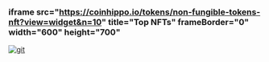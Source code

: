### iframe src="https://coinhippo.io/tokens/non-fungible-tokens-nft?view=widget&n=10" title="Top NFTs" frameBorder="0" width="600" height="700"
<a href="https://ibb.co/KbDWfCH"><img src="https://i.ibb.co/QpkMTsG/git.gif" alt="git" border="0"></a>
<!--
**ajorani92/ajorani92** is a ✨ _special_ ✨ repository because its `README.md` (this file) appears on your GitHub profile.

Here are some ideas to get you started:

- 🔭 I’m currently working on ...
- 🌱 I’m currently learning ...
- 👯 I’m looking to collaborate on ...
- 🤔 I’m looking for help with ...
- 💬 Ask me about ...
- 📫 How to reach me: ...
- 😄 Pronouns: ...
- ⚡ Fun fact: ...
-->
